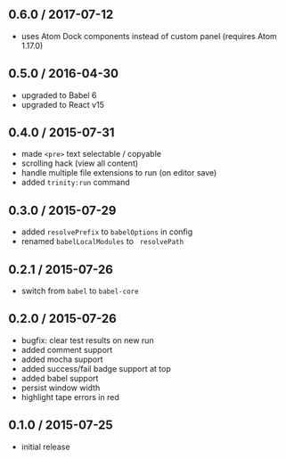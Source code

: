 0.6.0 / 2017-07-12
------------------
- uses Atom Dock components instead of custom panel (requires Atom 1.17.0)

0.5.0 / 2016-04-30
------------------
- upgraded to Babel 6
- upgraded to React v15

0.4.0 / 2015-07-31
------------------
- made `<pre>` text selectable / copyable
- scrolling hack (view all content)
- handle multiple file extensions to run (on editor save)
- added `trinity:run` command

0.3.0 / 2015-07-29
------------------
- added `resolvePrefix` to `babelOptions` in config
- renamed `babelLocalModules` to ` resolvePath`

0.2.1 / 2015-07-26
------------------
- switch from `babel` to `babel-core`

0.2.0 / 2015-07-26
------------------
- bugfix: clear test results on new run
- added comment support
- added mocha support
- added success/fail badge support at top
- added babel support
- persist window width
- highlight tape errors in red

0.1.0 / 2015-07-25
------------------
- initial release
